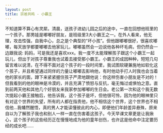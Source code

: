```yaml
---
layout: post
title: 宗爸共鸣 - 小霸王
---
```



不知道算不算心有灵犀。清晨，送孩子进幼儿园之后的途中，一直在回想他班里的一个孩子。那男娃是嘟嘟好朋友，是班级里3大小霸王之一。在外人看来，他无理，攻击性强，自我中心，总之是个典型的“坏小孩”。但他跟嘟嘟很好，很喜欢嘟嘟，每天放学都要嘟嘟去他家玩儿，嘟嘟虽然会一边说他各种坏毛病，但仍然会一边跟我说: 妈妈，可是我还是喜欢xxx。我一度不太能理解孩子跟这个小霸王一起玩儿，但出于对孩子尊重我也试着去接受那小霸王。小霸王的成因种种，短短几句留言难以说清，在不得不面对这个孩子的一段时间里，我试图软硬兼施地如软化这个孩子，并且希望通过同伴的力量让嘟嘟去影响他，有时他动手打人时我也会当着他的家长的面，蹲下来紧紧握住孩子严肃地跟他说：你这样伤害小朋友是不对的！但我看到的他的眼神是冷漠的，并且充满了愤怒与反抗，毫无悔过或惧怕之意。直到前两天他和其他几个好朋友来我家参加嘟嘟的生日会。老公第一次和这个我无数次提起小霸王接触后，他告诉我，这个孩子是坏，但他很可怜，因为他的眼神里只有对这个世界的失望，所有的人都在指责他，他不相信这个世界，这个世界也不相信他...我幡然醒悟，真的男人才能读懂彼此的内心，即便他们年龄差异悬殊，原来自以为了解孩子我也和别人一样一直在伤害着这孩子。今天早课文章更是让我揪心，这个孩子的这些经历正在慢慢地成为他的童年创伤，也许这是他命中注定要历经的成长吧……